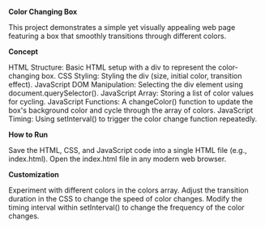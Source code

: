 **Color Changing Box**

This project demonstrates a simple yet visually appealing web page featuring a box that smoothly transitions through different colors.

**Concept**

HTML Structure: Basic HTML setup with a div to represent the color-changing box.
CSS Styling: Styling the div (size, initial color, transition effect).
JavaScript DOM Manipulation: Selecting the div element using document.querySelector().
JavaScript Array: Storing a list of color values for cycling.
JavaScript Functions: A changeColor() function to update the box's background color and cycle through the array of colors.
JavaScript Timing: Using setInterval() to trigger the color change function repeatedly.

**How to Run**

Save the HTML, CSS, and JavaScript code into a single HTML file (e.g., index.html).
Open the index.html file in any modern web browser.

**Customization**

Experiment with different colors in the colors array.
Adjust the transition duration in the CSS to change the speed of color changes.
Modify the timing interval within setInterval() to change the frequency of the color changes.
